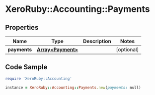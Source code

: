 # XeroRuby::Accounting::Payments

## Properties

Name | Type | Description | Notes
------------ | ------------- | ------------- | -------------
**payments** | [**Array&lt;Payment&gt;**](Payment.md) |  | [optional] 

## Code Sample

```ruby
require 'XeroRuby::Accounting'

instance = XeroRuby::Accounting::Payments.new(payments: null)
```


